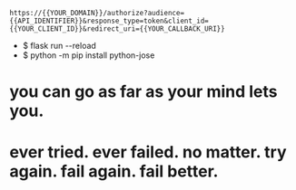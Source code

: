 
`https://{{YOUR_DOMAIN}}/authorize?audience={{API_IDENTIFIER}}&response_type=token&client_id={{YOUR_CLIENT_ID}}&redirect_uri={{YOUR_CALLBACK_URI}}`

* $ flask run --reload
* $ python -m pip install python-jose

# you can go as far as your mind lets you.
# ever tried. ever failed. no matter. try again. fail again. fail better.